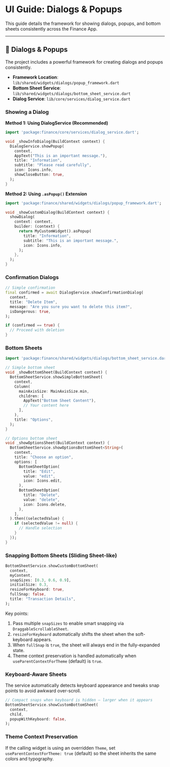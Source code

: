 # UI Guide: Dialogs & Popups

This guide details the framework for showing dialogs, popups, and bottom sheets consistently across the Finance App.

---

## 💬 Dialogs & Popups

The project includes a powerful framework for creating dialogs and popups consistently.

-   **Framework Location**: `lib/shared/widgets/dialogs/popup_framework.dart`
-   **Bottom Sheet Service**: `lib/shared/widgets/dialogs/bottom_sheet_service.dart`
-   **Dialog Service**: `lib/core/services/dialog_service.dart`

### Showing a Dialog

**Method 1: Using DialogService (Recommended)**

```dart
import 'package:finance/core/services/dialog_service.dart';

void _showInfoDialog(BuildContext context) {
  DialogService.showPopup(
    context,
    AppText("This is an important message."),
    title: "Information",
    subtitle: "Please read carefully",
    icon: Icons.info,
    showCloseButton: true,
  );
}
```

**Method 2: Using `.asPopup()` Extension**

```dart
import 'package:finance/shared/widgets/dialogs/popup_framework.dart';

void _showCustomDialog(BuildContext context) {
  showDialog(
    context: context,
    builder: (context) {
      return MyCustomWidget().asPopup(
        title: "Information",
        subtitle: "This is an important message.",
        icon: Icons.info,
      );
    },
  );
}
```

### Confirmation Dialogs

```dart
// Simple confirmation
final confirmed = await DialogService.showConfirmationDialog(
  context,
  title: "Delete Item",
  message: "Are you sure you want to delete this item?",
  isDangerous: true,
);

if (confirmed == true) {
  // Proceed with deletion
}
```

### Bottom Sheets

```dart
import 'package:finance/shared/widgets/dialogs/bottom_sheet_service.dart';

// Simple bottom sheet
void _showBottomSheet(BuildContext context) {
  BottomSheetService.showSimpleBottomSheet(
    context,
    Column(
      mainAxisSize: MainAxisSize.min,
      children: [
        AppText("Bottom Sheet Content"),
        // Your content here
      ],
    ),
    title: "Options",
  );
}

// Options bottom sheet
void _showOptionsSheet(BuildContext context) {
  BottomSheetService.showOptionsBottomSheet<String>(
    context,
    title: "Choose an option",
    options: [
      BottomSheetOption(
        title: "Edit",
        value: "edit",
        icon: Icons.edit,
      ),
      BottomSheetOption(
        title: "Delete",
        value: "delete",
        icon: Icons.delete,
      ),
    ],
  ).then((selectedValue) {
    if (selectedValue != null) {
      // Handle selection
    }
  });
}
```

### Snapping Bottom Sheets (Sliding Sheet-like)

```dart
BottomSheetService.showCustomBottomSheet(
  context,
  myContent,
  snapSizes: [0.3, 0.6, 0.9],
  initialSize: 0.3,
  resizeForKeyboard: true,
  fullSnap: false,
  title: "Transaction Details",
);
```

Key points:
1. Pass multiple `snapSizes` to enable smart snapping via `DraggableScrollableSheet`.
2. `resizeForKeyboard` automatically shifts the sheet when the soft-keyboard appears.
3. When `fullSnap` is `true`, the sheet will always end in the fully-expanded state.
4. Theme context preservation is handled automatically when `useParentContextForTheme` (default) is `true`.

### Keyboard-Aware Sheets

The service automatically detects keyboard appearance and tweaks snap points to avoid awkward over-scroll.

```dart
// Compact snaps when keyboard is hidden – larger when it appears
BottomSheetService.showCustomBottomSheet(
  context,
  child,
  popupWithKeyboard: false,
);
```

### Theme Context Preservation

If the calling widget is using an overridden `Theme`, set `useParentContextForTheme: true` (default) so the sheet inherits the same colors and typography. 